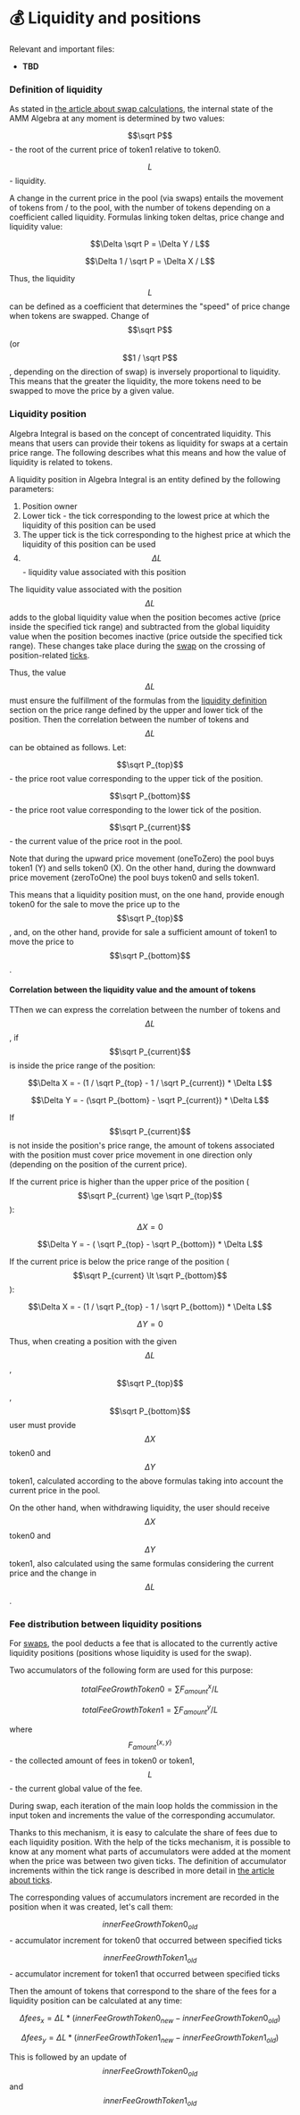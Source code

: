 # 💰 Liquidity and positions

Relevant and important files:

* **TBD**

### Definition of liquidity

As stated in [the article about swap calculations](swap-calculation.md), the internal state of the AMM Algebra at any moment is determined by two values:

$$\sqrt P$$ - the root of the current price of token1 relative to token0.

$$L$$ - liquidity.

A change in the current price in the pool (via swaps) entails the movement of tokens from / to the pool, with the number of tokens depending on a coefficient called liquidity. Formulas linking token deltas, price change and liquidity value:

$$\Delta \sqrt P = \Delta Y / L$$

$$\Delta 1 / \sqrt P = \Delta X / L$$

Thus, the liquidity $$L$$ can be defined as a coefficient that determines the "speed" of price change when tokens are swapped. Change of $$\sqrt P$$ (or $$1 / \sqrt P$$, depending on the direction of swap) is inversely proportional to liquidity. This means that the greater the liquidity, the more tokens need to be swapped to move the price by a given value.

### Liquidity position

Algebra Integral is based on the concept of concentrated liquidity. This means that users can provide their tokens as liquidity for swaps at a certain price range. The following describes what this means and how the value of liquidity is related to tokens.

A liquidity position in Algebra Integral is an entity defined by the following parameters:

1. Position owner
2. Lower tick - the tick corresponding to the lowest price at which the liquidity of this position can be used
3. The upper tick is the tick corresponding to the highest price at which the liquidity of this position can be used
4. $$\Delta L$$ - liquidity value associated with this position

The liquidity value associated with the position $$\Delta L$$ adds to the global liquidity value when the position becomes active (price inside the specified tick range) and subtracted from the global liquidity value when the position becomes inactive (price outside the specified tick range). These changes take place during the [swap](swap-calculation.md) on the crossing of position-related [ticks](ticks.md).

Thus, the value $$\Delta L$$ must ensure the fulfillment of the formulas from the [liquidity definition](liquidity-and-positions.md#definition-of-liquidity) section on the price range defined by the upper and lower tick of the position. Then the correlation between the number of tokens and $$\Delta L$$ can be obtained as follows. Let:

$$\sqrt P_{top}$$ - the price root value corresponding to the upper tick of the position.

$$\sqrt P_{bottom}$$ - the price root value corresponding to the lower tick of the position.

$$\sqrt P_{current}$$ - the current value of the price root in the pool.

Note that during the upward price movement (oneToZero) the pool buys token1 (Y) and sells token0 (X). On the other hand, during the downward price movement (zeroToOne) the pool buys token0 and sells token1.

This means that a liquidity position must, on the one hand, provide enough token0 for the sale to move the price up to the $$\sqrt P_{top}$$, and, on the other hand, provide for sale a sufficient amount of token1 to move the price to $$\sqrt P_{bottom}$$ .

#### Correlation between the liquidity value and the amount of tokens

ТThen we can express the correlation between the number of tokens and $$\Delta L$$, if $$\sqrt P_{current}$$ is inside the price range of the position:

$$\Delta X = - (1 / \sqrt P_{top} - 1 / \sqrt P_{current}) * \Delta L$$

$$\Delta Y = - (\sqrt P_{bottom} - \sqrt P_{current}) * \Delta L$$

If$$\sqrt P_{current}$$ is not inside the position's price range, the amount of tokens associated with the position must cover price movement in one direction only (depending on the position of the current price).

If the current price is higher than the upper price of the position ( $$\sqrt P_{current} \ge \sqrt P_{top}$$):

$$\Delta X = 0$$

$$\Delta Y = - ( \sqrt P_{top} - \sqrt P_{bottom}) * \Delta L$$

If the current price is below the price range of the position ( $$\sqrt P_{current} \lt \sqrt P_{bottom}$$ ):

$$\Delta X = - (1 / \sqrt P_{top} - 1 / \sqrt P_{bottom}) * \Delta L$$

$$\Delta Y = 0$$

Thus, when creating a position with the given $$\Delta L$$, $$\sqrt P_{top}$$, $$\sqrt P_{bottom}$$ user must provide $$\Delta X$$token0 and $$\Delta Y$$token1, calculated according to the above formulas taking into account the current price in the pool.

On the other hand, when withdrawing liquidity, the user should receive$$\Delta X$$token0 and $$\Delta Y$$token1, also calculated using the same formulas considering the current price and the change in $$\Delta L$$.

### Fee distribution between liquidity positions

For [swaps](swap-calculation.md), the pool deducts a fee that is allocated to the currently active liquidity positions (positions whose liquidity is used for the swap).

Two accumulators of the following form are used for this purpose:

$$totalFeeGrowthToken0 = \sum F^x_{amount} / L$$

$$totalFeeGrowthToken1 = \sum F^y_{amount} / L$$

where $$F^{\{x, y\}}_{amount}$$ - the collected amount of fees in token0 or token1, $$L$$ - the current global value of the fee.

During swap, each iteration of the main loop holds the commission in the input token and increments the value of the corresponding accumulator.

Thanks to this mechanism, it is easy to calculate the share of fees due to each liquidity position. With the help of the ticks mechanism, it is possible to know at any moment what parts of accumulators were added at the moment when the price was between two given ticks. The definition of accumulator increments within the tick range is described in more detail in [the article about ticks](ticks.md).

The corresponding values of accumulators increment are recorded in the position when it was created, let's call them:

$$innerFeeGrowthToken0_{old}$$ - accumulator increment for token0 that occurred between specified ticks

$$innerFeeGrowthToken1_{old}$$ - accumulator increment for token1 that occurred between specified ticks

Then the amount of tokens that correspond to the share of the fees for a liquidity position can be calculated at any time:

$$\Delta fees_x = \Delta L *(innerFeeGrowthToken0_{new} - innerFeeGrowthToken0_{old})$$

$$\Delta fees_y = \Delta L *(innerFeeGrowthToken1_{new} - innerFeeGrowthToken1_{old})$$

This is followed by an update of $$innerFeeGrowthToken0_{old}$$ and $$innerFeeGrowthToken1_{old}$$
